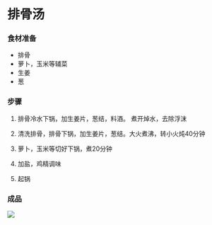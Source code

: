 # 排骨汤

### 食材准备

- 排骨
- 萝卜，玉米等辅菜
- 生姜
- 葱


### 步骤

1. 排骨冷水下锅，加生姜片，葱结，料酒。 煮开焯水，去除浮沫

2. 清洗排骨，排骨下锅，加生姜片，葱结。大火煮沸，转小火炖40分钟

3. 萝卜，玉米等切好下锅，煮20分钟

4. 加盐，鸡精调味

5. 起锅


### 成品

![](https://gitee.com/existorlive/exist-or-live-pic/raw/master/IMG_5667.JPG)


